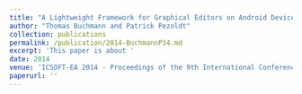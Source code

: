 ```yaml
---
title: "A Lightweight Framework for Graphical Editors on Android Devices"
author: "Thomas Buchmann and Patrick Pezoldt"
collection: publications
permalink: /publication/2014-BuchmannP14.md
excerpt: 'This paper is about '
date: 2014
venue: 'ICSOFT-EA 2014 - Proceedings of the 9th International Conference on Software Engineering and Applications, Vienna, Austria, 29-31 August, 2014'
paperurl: ''
---
```

